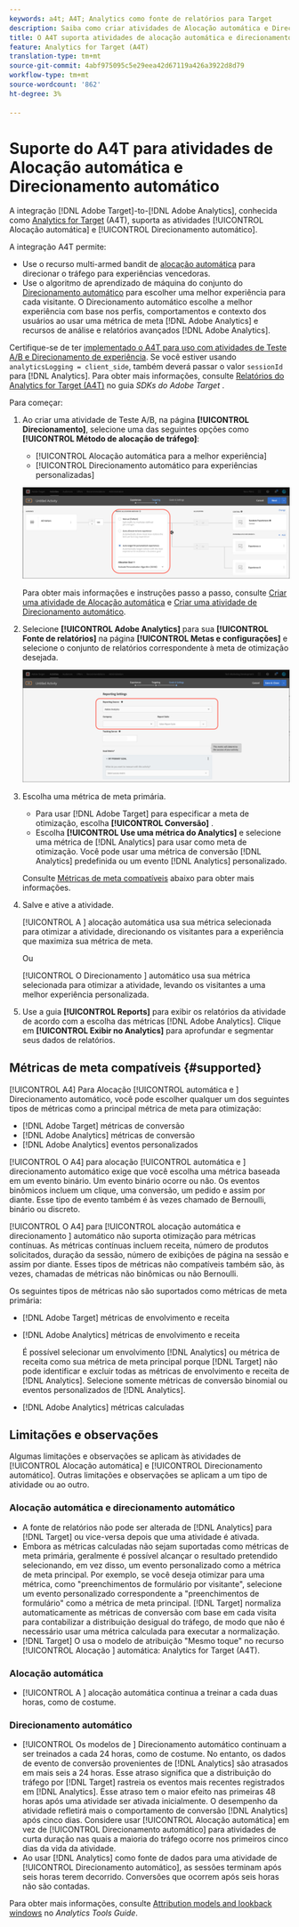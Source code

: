 ```yaml
---
keywords: a4t; A4T; Analytics como fonte de relatórios para Target
description: Saiba como criar atividades de Alocação automática e Direcionamento automático no Adobe Target que usam o Analytics como fonte de relatórios (A4T).
title: O A4T suporta atividades de alocação automática e direcionamento automático?
feature: Analytics for Target (A4T)
translation-type: tm+mt
source-git-commit: 4abf975095c5e29eea42d67119a426a3922d8d79
workflow-type: tm+mt
source-wordcount: '862'
ht-degree: 3%

---
```



# Suporte do A4T para atividades de Alocação automática e Direcionamento automático

A integração [!DNL Adobe Target]-to-[!DNL Adobe Analytics], conhecida como [Analytics for Target](/help/c-integrating-target-with-mac/a4t/a4t.md) (A4T), suporta as atividades [!UICONTROL Alocação automática] e [!UICONTROL Direcionamento automático].

A integração A4T permite:

* Use o recurso multi-armed bandit de [alocação automática](/help/c-activities/automated-traffic-allocation/automated-traffic-allocation.md) para direcionar o tráfego para experiências vencedoras.
* Use o algoritmo de aprendizado de máquina do conjunto do [Direcionamento automático](/help/c-activities/auto-target/auto-target-to-optimize.md) para escolher uma melhor experiência para cada visitante. O Direcionamento automático escolhe a melhor experiência com base nos perfis, comportamentos e contexto dos usuários ao usar uma métrica de meta [!DNL Adobe Analytics] e recursos de análise e relatórios avançados [!DNL Adobe Analytics].

Certifique-se de ter [implementado o A4T para uso com atividades de Teste A/B e Direcionamento de experiência](/help/c-integrating-target-with-mac/a4t/a4timplementation.md). Se você estiver usando `analyticsLogging = client_side`, também deverá passar o valor `sessionId` para [!DNL Analytics]. Para obter mais informações, consulte [Relatórios do Analytics for Target (A4T)](https://adobetarget-sdks.gitbook.io/docs/integration-with-experience-cloud/analytics-for-target-a4t-reporting) no guia *SDKs do Adobe Target* .

Para começar:

1. Ao criar uma atividade de Teste A/B, na página **[!UICONTROL Direcionamento]**, selecione uma das seguintes opções como **[!UICONTROL Método de alocação de tráfego]**:

   * [!UICONTROL Alocação automática para a melhor experiência]
   * [!UICONTROL Direcionamento automático para experiências personalizadas]

   ![Opções de métodos de alocação de tráfego: Manual, Alocação automática e Direcionamento automático](/help/c-integrating-target-with-mac/a4t/assets/traffic-allocation-methods.png)

   Para obter mais informações e instruções passo a passo, consulte [Criar uma atividade de Alocação automática](/help/c-activities/automated-traffic-allocation/create-auto-allocate-activity.md) e [Criar uma atividade de Direcionamento automático](/help/c-activities/auto-target/create-auto-target.md).

1. Selecione **[!UICONTROL Adobe Analytics]** para sua **[!UICONTROL Fonte de relatórios]** na página **[!UICONTROL Metas e configurações]** e selecione o conjunto de relatórios correspondente à meta de otimização desejada.

   ![Seção Fonte de geração de relatórios na página Metas e configurações](/help/c-integrating-target-with-mac/a4t/assets/a4t-select.png)

1. Escolha uma métrica de meta primária.

   * Para usar [!DNL Adobe Target] para especificar a meta de otimização, escolha **[!UICONTROL Conversão]** .
   * Escolha **[!UICONTROL Use uma métrica do Analytics]** e selecione uma métrica de [!DNL Analytics] para usar como meta de otimização. Você pode usar uma métrica de conversão [!DNL Analytics] predefinida ou um evento [!DNL Analytics] personalizado.

   Consulte [Métricas de meta compatíveis](#supported) abaixo para obter mais informações.

1. Salve e ative a atividade.

   [!UICONTROL A ] alocação automática usa sua métrica selecionada para otimizar a atividade, direcionando os visitantes para a experiência que maximiza sua métrica de meta.

   Ou

   [!UICONTROL O Direcionamento ] automático usa sua métrica selecionada para otimizar a atividade, levando os visitantes a uma melhor experiência personalizada.

1. Use a guia **[!UICONTROL Reports]** para exibir os relatórios da atividade de acordo com a escolha das métricas [!DNL Adobe Analytics]. Clique em **[!UICONTROL Exibir no Analytics]** para aprofundar e segmentar seus dados de relatórios.

## Métricas de meta compatíveis {#supported}

[!UICONTROL A4] Para Alocação  [!UICONTROL automática e ] Direcionamento   automático, você pode escolher qualquer um dos seguintes tipos de métricas como a principal métrica de meta para otimização:

* [!DNL Adobe Target] métricas de conversão
* [!DNL Adobe Analytics] métricas de conversão
* [!DNL Adobe Analytics] eventos personalizados

[!UICONTROL O A4] para alocação  [!UICONTROL automática e ] direcionamento   automático exige que você escolha uma métrica baseada em um evento binário. Um evento binário ocorre ou não. Os eventos binômicos incluem um clique, uma conversão, um pedido e assim por diante. Esse tipo de evento também é às vezes chamado de Bernoulli, binário ou discreto.

[!UICONTROL O A4] para  [!UICONTROL alocação automática e direcionamento ] automático não suporta otimização para métricas contínuas.   As métricas contínuas incluem receita, número de produtos solicitados, duração da sessão, número de exibições de página na sessão e assim por diante. Esses tipos de métricas não compatíveis também são, às vezes, chamadas de métricas não binômicas ou não Bernoulli.

Os seguintes tipos de métricas não são suportados como métricas de meta primária:

* [!DNL Adobe Target] métricas de envolvimento e receita
* [!DNL Adobe Analytics] métricas de envolvimento e receita

   É possível selecionar um envolvimento [!DNL Analytics] ou métrica de receita como sua métrica de meta principal porque [!DNL Target] não pode identificar e excluir todas as métricas de envolvimento e receita de [!DNL Analytics]. Selecione somente métricas de conversão binomial ou eventos personalizados de [!DNL Analytics].

* [!DNL Adobe Analytics] métricas calculadas

## Limitações e observações

Algumas limitações e observações se aplicam às atividades de [!UICONTROL Alocação automática] e [!UICONTROL Direcionamento automático]. Outras limitações e observações se aplicam a um tipo de atividade ou ao outro.

### Alocação automática e direcionamento automático

* A fonte de relatórios não pode ser alterada de [!DNL Analytics] para [!DNL Target] ou vice-versa depois que uma atividade é ativada.
* Embora as métricas calculadas não sejam suportadas como métricas de meta primária, geralmente é possível alcançar o resultado pretendido selecionando, em vez disso, um evento personalizado como a métrica de meta principal. Por exemplo, se você deseja otimizar para uma métrica, como &quot;preenchimentos de formulário por visitante&quot;, selecione um evento personalizado correspondente a &quot;preenchimentos de formulário&quot; como a métrica de meta principal. [!DNL Target] normaliza automaticamente as métricas de conversão com base em cada visita para contabilizar a distribuição desigual do tráfego, de modo que não é necessário usar uma métrica calculada para executar a normalização.
* [!DNL Target] O usa o modelo de atribuição &quot;Mesmo toque&quot; no recurso  [!UICONTROL Alocação ] automática: Analytics for Target (A4T).

### Alocação automática

* [!UICONTROL A ] alocação automática continua a treinar a cada duas horas, como de costume.

### Direcionamento automático

* [!UICONTROL Os modelos de ] Direcionamento automático continuam a ser treinados a cada 24 horas, como de costume. No entanto, os dados de evento de conversão provenientes de [!DNL Analytics] são atrasados em mais seis a 24 horas. Esse atraso significa que a distribuição do tráfego por [!DNL Target] rastreia os eventos mais recentes registrados em [!DNL Analytics]. Esse atraso tem o maior efeito nas primeiras 48 horas após uma atividade ser ativada inicialmente. O desempenho da atividade refletirá mais o comportamento de conversão [!DNL Analytics] após cinco dias. Considere usar [!UICONTROL Alocação automática] em vez de [!UICONTROL Direcionamento automático] para atividades de curta duração nas quais a maioria do tráfego ocorre nos primeiros cinco dias da vida da atividade.
* Ao usar [!DNL Analytics] como fonte de dados para uma atividade de [!UICONTROL Direcionamento automático], as sessões terminam após seis horas terem decorrido. Conversões que ocorrem após seis horas não são contadas.

Para obter mais informações, consulte [Attribution models and lookback windows](https://experienceleague.adobe.com/docs/analytics/analyze/analysis-workspace/attribution/models.html) no *Analytics Tools Guide*.

